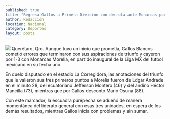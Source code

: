 ```yaml
---
published: true
title: "Regresa Gallos a Primera División con derrota ante Monarcas por 1-3"
author: Redacción
location: Nacional
category: Deportes
layout: posts
---
```


![](http://i.imgur.com/LzNHTC2m.jpg)
Querétaro, Qro. Aunque tuvo un inicio que prometía, Gallos Blancos cometió errores que terminaron con sus aspiraciones de triunfo y cayeron por 1-3 con Monarcas Morelia, en partido inaugural de la Liga MX del futbol mexicano en su fecha uno.

En duelo disputado en el estadio La Corregidora, las anotaciones del triunfo que le valieron sus tres primeros puntos a Morelia fueron de Edgar Andrade en el minuto 28, del ecuatoriano Jefferson Montero (46) y del andino Héctor Mancilla (73), mientras que por Gallos descontó Mario Osuna (88).

Con este marcador, la escuadra purépecha se adueñó de manera momentánea del liderato general con esas tres unidades, en espera de los demás resultados, mientras Gallos inicia con problemas y sin sumar.
